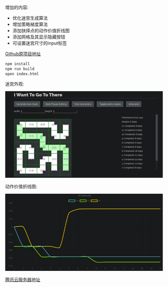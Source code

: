 
增加的内容: 
- 优化迷宫生成算法
- 增加策略梯度算法
- 添加抉择点的动作价值折线图
- 添加网格及其显示隐藏按钮
- 可设置迷宫尺寸的input标签
 
[Github原项目地址](https://github.com/rolyatmax/maze)

```
npm install
npm run build
open index.html
```
迷宫外观:

![maze](maze.png)

动作价值折线图:

![chart](chart.png)

[腾讯云服务器地址](http://101.35.83.33:8888/maze.html)


